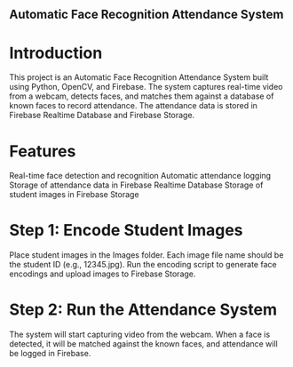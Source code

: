 ## Automatic Face Recognition Attendance System
# Introduction
This project is an Automatic Face Recognition Attendance System built using Python, OpenCV, and Firebase. The system captures real-time video from a webcam, detects faces, and matches them against a database of known faces to record attendance. The attendance data is stored in Firebase Realtime Database and Firebase Storage.
# Features
Real-time face detection and recognition
Automatic attendance logging
Storage of attendance data in Firebase Realtime Database
Storage of student images in Firebase Storage

# Step 1: Encode Student Images
Place student images in the Images folder. Each image file name should be the student ID (e.g., 12345.jpg). Run the encoding script to generate face encodings and upload images to Firebase Storage.

# Step 2: Run the Attendance System

The system will start capturing video from the webcam. When a face is detected, it will be matched against the known faces, and attendance will be logged in Firebase.
